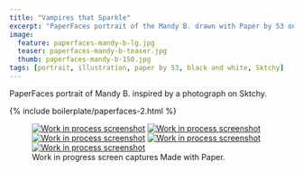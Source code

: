 ```yaml
---
title: "Vampires that Sparkle"
excerpt: "PaperFaces portrait of the Mandy B. drawn with Paper by 53 on an iPad."
image: 
  feature: paperfaces-mandy-b-lg.jpg
  teaser: paperfaces-mandy-b-teaser.jpg
  thumb: paperfaces-mandy-b-150.jpg
tags: [portrait, illustration, paper by 53, black and white, Sktchy]
---
```


PaperFaces portrait of Mandy B. inspired by a photograph on Sktchy.

{% include boilerplate/paperfaces-2.html %}

<figure class="third">
  <a href="{{ site.url }}/images/paperfaces-mandy-b-process-1-lg.jpg"><img src="{{ site.url }}/images/paperfaces-mandy-b-process-1-600.jpg" alt="Work in process screenshot"></a>
  <a href="{{ site.url }}/images/paperfaces-mandy-b-process-2-lg.jpg"><img src="{{ site.url }}/images/paperfaces-mandy-b-process-2-600.jpg" alt="Work in process screenshot"></a>
  <a href="{{ site.url }}/images/paperfaces-mandy-b-process-3-lg.jpg"><img src="{{ site.url }}/images/paperfaces-mandy-b-process-3-600.jpg" alt="Work in process screenshot"></a>
  <a href="{{ site.url }}/images/paperfaces-mandy-b-process-4-lg.jpg"><img src="{{ site.url }}/images/paperfaces-mandy-b-process-4-600.jpg" alt="Work in process screenshot"></a>
  <a href="{{ site.url }}/images/paperfaces-mandy-b-process-5-lg.jpg"><img src="{{ site.url }}/images/paperfaces-mandy-b-process-5-600.jpg" alt="Work in process screenshot"></a>
  <figcaption>Work in progress screen captures Made with Paper.</figcaption>
</figure>
